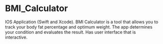 # BMI_Calculator
IOS Application (Swift and Xcode). BMI Calculator is a tool that allows you to track your body fat percentage and optimum weight. The app determines your condition and evaluates the result. Has user interface that is interactive.
